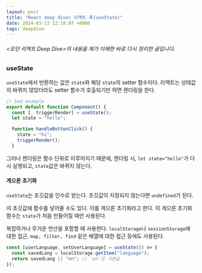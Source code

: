 ```yaml
---
layout: post
title: "React deep dive) 리액트 훅(useState)"
date: 2024-03-13 12:18:07 +0900
tags: deepdive
---
```


###### \<모던 리액트 Deep Dive\>의 내용을 제가 이해한 바로 다시 정리한 글입니다.

### useState

`useState`에서 반환하는 값은 `state`와 해당 `state`의 setter 함수이다. 리액트는 상태값이 바뀌지 않았더라도 setter 함수가 호출되기만 하면 렌더링을 한다.

```js
// bad example
export default function Component() {
  const [, triggerRender] = useState();
  let state = "hello";

  function handleButtonClick() {
    state = "hi";
    triggerRender();
  }
```

그러나 렌더링은 함수 단위로 이루어지기 때문에, 렌더링 시, `let state="hello"`가 다시 실행되고, `state`값은 바뀌지 않는다.

#### 게으른 초기화

`useState`는 초깃값을 인수로 받는다. 초깃값이 지정되지 않는다면 `undefined`가 된다.

이 초깃값에 함수를 넣어줄 수도 있다. 이를 게으른 초기화라고 한다. 이 게으른 초기화 함수는 `state`가 처음 만들어질 때만 사용된다.

복잡하거나 무거운 연산을 포함할 때 사용한다. `localStorage`나 `sessionStorage`에 대한 접근, `map, filter, find` 같은 배열에 대한 접근 등에도 사용된다.

```javascript
const [userLanguage, setUserLanguage] = useState(() => {
  const savedLang = localStorage.getItem("language");
  return savedLang || "en"; // 'en'은 기본값
});
```
